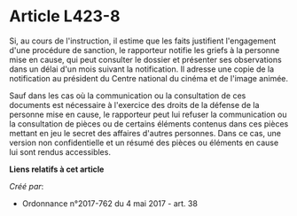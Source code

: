 # Article L423-8

Si, au cours de l'instruction, il estime que les faits justifient l'engagement d'une procédure de sanction, le rapporteur
notifie les griefs à la personne mise en cause, qui peut consulter le dossier et présenter ses observations dans un délai
d'un mois suivant la notification. Il adresse une copie de la notification au président du Centre national du cinéma et de
l'image animée.

Sauf dans les cas où la communication ou la consultation de ces documents est nécessaire à l'exercice des droits de la
défense de la personne mise en cause, le rapporteur peut lui refuser la communication ou la consultation de pièces ou de
certains éléments contenus dans ces pièces mettant en jeu le secret des affaires d'autres personnes. Dans ce cas, une version
non confidentielle et un résumé des pièces ou éléments en cause lui sont rendus accessibles.

**Liens relatifs à cet article**

_Créé par_:

  - Ordonnance n°2017-762 du 4 mai 2017 - art. 38
